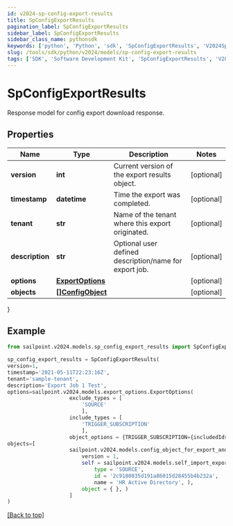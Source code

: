 ```yaml
---
id: v2024-sp-config-export-results
title: SpConfigExportResults
pagination_label: SpConfigExportResults
sidebar_label: SpConfigExportResults
sidebar_class_name: pythonsdk
keywords: ['python', 'Python', 'sdk', 'SpConfigExportResults', 'V2024SpConfigExportResults'] 
slug: /tools/sdk/python/v2024/models/sp-config-export-results
tags: ['SDK', 'Software Development Kit', 'SpConfigExportResults', 'V2024SpConfigExportResults']
---
```


# SpConfigExportResults

Response model for config export download response.

## Properties

Name | Type | Description | Notes
------------ | ------------- | ------------- | -------------
**version** | **int** | Current version of the export results object. | [optional] 
**timestamp** | **datetime** | Time the export was completed. | [optional] 
**tenant** | **str** | Name of the tenant where this export originated. | [optional] 
**description** | **str** | Optional user defined description/name for export job. | [optional] 
**options** | [**ExportOptions**](export-options) |  | [optional] 
**objects** | [**[]ConfigObject**](config-object) |  | [optional] 
}

## Example

```python
from sailpoint.v2024.models.sp_config_export_results import SpConfigExportResults

sp_config_export_results = SpConfigExportResults(
version=1,
timestamp='2021-05-11T22:23:16Z',
tenant='sample-tenant',
description='Export Job 1 Test',
options=sailpoint.v2024.models.export_options.ExportOptions(
                    exclude_types = [
                        'SOURCE'
                        ], 
                    include_types = [
                        'TRIGGER_SUBSCRIPTION'
                        ], 
                    object_options = {TRIGGER_SUBSCRIPTION={includedIds=[be9e116d-08e1-49fc-ab7f-fa585e96c9e4], includedNames=[Test 2]}}, ),
objects=[
                    sailpoint.v2024.models.config_object_for_export_and_import.Config Object for Export and Import(
                        version = 1, 
                        self = sailpoint.v2024.models.self_import_export_dto.SelfImportExportDto(
                            type = 'SOURCE', 
                            id = '2c9180835d191a86015d28455b4b232a', 
                            name = 'HR Active Directory', ), 
                        object = { }, )
                    ]
)

```
[[Back to top]](#) 

